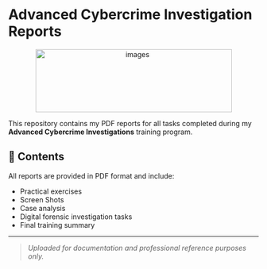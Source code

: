 # Advanced Cybercrime Investigation Reports
<div style="text-align: center;">
  <img src="https://github.com/user-attachments/assets/435f0e43-a37d-47c6-af29-05827148f5fa" 
       alt="images" width="395" height="127">
</div>


This repository contains my PDF reports for all tasks completed during my **Advanced Cybercrime Investigations** training program.

## 📘 Contents
All reports are provided in PDF format and include:
- Practical exercises
- Screen Shots
- Case analysis
- Digital forensic investigation tasks
- Final training summary
---
> *Uploaded for documentation and professional reference purposes only.*
